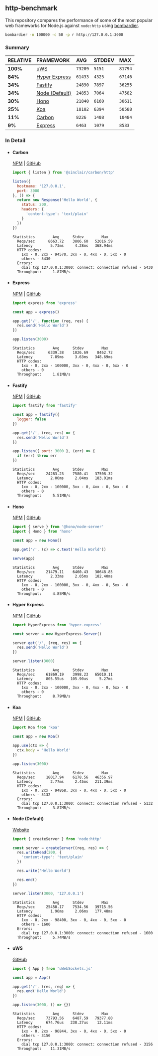 ## http-benchmark

This repository compares the performance of some of the most popular web frameworks for Node.js against `node:http` using [bombardier](https://github.com/codesenberg/bombardier).

```bash
bombardier -n 100000 -c 50 -p r http://127.0.0.1:3000
```

### Summary

| RELATIVE | FRAMEWORK | AVG | STDDEV | MAX |
| :--- | :--- | :--- | :--- | :--- |
| **100%** | [uWS](#uws) | `73209` | `5151` | `81794` |
| **84%** | [Hyper Express](#hyper-express) | `61433` | `4325` | `67146` |
| **34%** | [Fastify](#fastify) | `24890` | `7897` | `36255` |
| **34%** | [Node (Default)](#node-default) | `24853` | `7064` | `47582` |
| **30%** | [Hono](#hono) | `21840` | `6160` | `30611` |
| **25%** | [Koa](#koa) | `18102` | `6394` | `50588` |
| **11%** | [Carbon](#carbon) | `8226` | `1408` | `10484` |
| **9%** | [Express](#express) | `6463` | `1079` | `8533` |


### In Detail

- #### Carbon
  [NPM](https://npmjs.com/@sinclair/carbon) | [GitHub](https://github.com/sinclairzx81/carbon)
  ```js
  import { listen } from '@sinclair/carbon/http'

  listen({
    hostname: '127.0.0.1',
    port: 3000
  }, () => {
    return new Response('Hello World', {
      status: 200,
      headers: {
        'content-type': 'text/plain'
      }
    })
  })
  ```

  ```
  Statistics        Avg      Stdev        Max
    Reqs/sec      8663.72    3806.60   52016.59
    Latency        5.73ms     4.28ms   368.94ms
    HTTP codes:
      1xx - 0, 2xx - 94570, 3xx - 0, 4xx - 0, 5xx - 0
      others - 5430
    Errors:
      dial tcp 127.0.0.1:3000: connect: connection refused - 5430
    Throughput:     1.87MB/s
  ```

- #### Express
  [NPM](https://npmjs.com/express) | [GitHub](https://github.com/expressjs/express)
  ```js
  import express from 'express'

  const app = express()

  app.get('/', function (req, res) {
    res.send('Hello World')
  })

  app.listen(3000)
  ```

  ```
  Statistics        Avg      Stdev        Max
    Reqs/sec      6339.38    1026.69    8462.72
    Latency        7.89ms     3.63ms   348.69ms
    HTTP codes:
      1xx - 0, 2xx - 100000, 3xx - 0, 4xx - 0, 5xx - 0
      others - 0
    Throughput:     1.81MB/s
  ```

- #### Fastify
  [NPM](https://npmjs.com/fastify) | [GitHub](https://github.com/fastify/fastify)
  ```js
  import fastify from 'fastify'

  const app = fastify({
    logger: false
  })

  app.get('/', (req, res) => {
    res.send('Hello World')
  })

  app.listen({ port: 3000 }, (err) => {
    if (err) throw err
  })
  ```

  ```
  Statistics        Avg      Stdev        Max
    Reqs/sec     24283.23    7580.41   37508.32
    Latency        2.06ms     2.04ms   183.01ms
    HTTP codes:
      1xx - 0, 2xx - 100000, 3xx - 0, 4xx - 0, 5xx - 0
      others - 0
    Throughput:     5.51MB/s
  ```

- #### Hono
  [NPM](https://npmjs.com/hono) | [GitHub](https://github.com/honojs/hono)
  ```js
  import { serve } from '@hono/node-server'
  import { Hono } from 'hono'

  const app = new Hono()

  app.get('/', (c) => c.text('Hello World'))

  serve(app)
  ```

  ```
  Statistics        Avg      Stdev        Max
    Reqs/sec     21479.11    6460.43   30648.85
    Latency        2.33ms     2.05ms   182.40ms
    HTTP codes:
      1xx - 0, 2xx - 100000, 3xx - 0, 4xx - 0, 5xx - 0
      others - 0
    Throughput:     4.85MB/s
  ```

- #### Hyper Express
  [NPM](https://npmjs.com/hyper-express) | [GitHub](https://github.com/kartikk221/hyper-express)
  ```js
  import HyperExpress from 'hyper-express'

  const server = new HyperExpress.Server()

  server.get('/', (req, res) => {
    res.send('Hello World')
  })

  server.listen(3000)
  ```

  ```
  Statistics        Avg      Stdev        Max
    Reqs/sec     61869.19    3998.23   65010.11
    Latency      805.55us   105.90us     5.27ms
    HTTP codes:
      1xx - 0, 2xx - 100000, 3xx - 0, 4xx - 0, 5xx - 0
      others - 0
    Throughput:     8.79MB/s
  ```

- #### Koa
  [NPM](https://npmjs.com/koa) | [GitHub](https://github.com/koajs/koa)
  ```js
  import Koa from 'koa'

  const app = new Koa()

  app.use(ctx => {
    ctx.body = 'Hello World'
  })

  app.listen(3000)
  ```

  ```
  Statistics        Avg      Stdev        Max
    Reqs/sec     18017.94    6178.56   46356.97
    Latency        2.77ms     2.45ms   211.39ms
    HTTP codes:
      1xx - 0, 2xx - 94868, 3xx - 0, 4xx - 0, 5xx - 0
      others - 5132
    Errors:
      dial tcp 127.0.0.1:3000: connect: connection refused - 5132
    Throughput:     3.87MB/s
  ```

- #### Node (Default)
  [Website](https://nodejs.org/api/http.html)
  ```js
  import { createServer } from 'node:http'

  const server = createServer((req, res) => {
    res.writeHead(200, {
      'content-type': 'text/plain'
    })

    res.write('Hello World')

    res.end()
  })

  server.listen(3000, '127.0.0.1')
  ```

  ```
  Statistics        Avg      Stdev        Max
    Reqs/sec     25450.17    7534.56   39715.56
    Latency        1.96ms     2.06ms   177.48ms
    HTTP codes:
      1xx - 0, 2xx - 98400, 3xx - 0, 4xx - 0, 5xx - 0
      others - 1600
    Errors:
      dial tcp 127.0.0.1:3000: connect: connection refused - 1600
    Throughput:     5.74MB/s
  ```

- #### uWS
  [GitHub](https://github.com/uNetworking/uWebSockets.js)
  ```js
  import { App } from 'uWebSockets.js'

  const app = App()

  app.get('/', (res, req) => {
    res.end('Hello World')
  })

  app.listen(3000, () => {})
  ```

  ```
  Statistics        Avg      Stdev        Max
    Reqs/sec     73793.56    6487.59   79377.80
    Latency      674.76us   238.27us    12.11ms
    HTTP codes:
      1xx - 0, 2xx - 96844, 3xx - 0, 4xx - 0, 5xx - 0
      others - 3156
    Errors:
      dial tcp 127.0.0.1:3000: connect: connection refused - 3156
    Throughput:    11.31MB/s
  ```


